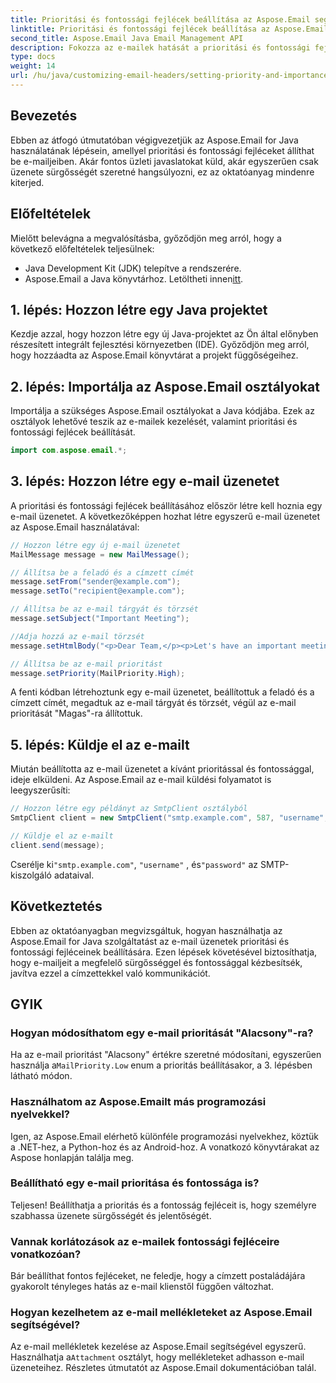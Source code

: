 ```yaml
---
title: Prioritási és fontossági fejlécek beállítása az Aspose.Email segítségével
linktitle: Prioritási és fontossági fejlécek beállítása az Aspose.Email segítségével
second_title: Aspose.Email Java Email Management API
description: Fokozza az e-mailek hatását a prioritási és fontossági fejlécek beállításával az Aspose.Email for Java segítségével. Ebből a lépésről lépésre szóló útmutatóból megtudhatja, hogyan.
type: docs
weight: 14
url: /hu/java/customizing-email-headers/setting-priority-and-importance-headers/
---
```


## Bevezetés

Ebben az átfogó útmutatóban végigvezetjük az Aspose.Email for Java használatának lépésein, amellyel prioritási és fontossági fejléceket állíthat be e-mailjeiben. Akár fontos üzleti javaslatokat küld, akár egyszerűen csak üzenete sürgősségét szeretné hangsúlyozni, ez az oktatóanyag mindenre kiterjed.

## Előfeltételek

Mielőtt belevágna a megvalósításba, győződjön meg arról, hogy a következő előfeltételek teljesülnek:

- Java Development Kit (JDK) telepítve a rendszerére.
-  Aspose.Email a Java könyvtárhoz. Letöltheti innen[itt](https://releases.aspose.com/email/java/).

## 1. lépés: Hozzon létre egy Java projektet

Kezdje azzal, hogy hozzon létre egy új Java-projektet az Ön által előnyben részesített integrált fejlesztési környezetben (IDE). Győződjön meg arról, hogy hozzáadta az Aspose.Email könyvtárat a projekt függőségeihez.

## 2. lépés: Importálja az Aspose.Email osztályokat

Importálja a szükséges Aspose.Email osztályokat a Java kódjába. Ezek az osztályok lehetővé teszik az e-mailek kezelését, valamint prioritási és fontossági fejlécek beállítását.

```java
import com.aspose.email.*;
```

## 3. lépés: Hozzon létre egy e-mail üzenetet

A prioritási és fontossági fejlécek beállításához először létre kell hoznia egy e-mail üzenetet. A következőképpen hozhat létre egyszerű e-mail üzenetet az Aspose.Email használatával:

```java
// Hozzon létre egy új e-mail üzenetet
MailMessage message = new MailMessage();

// Állítsa be a feladó és a címzett címét
message.setFrom("sender@example.com");
message.setTo("recipient@example.com");

// Állítsa be az e-mail tárgyát és törzsét
message.setSubject("Important Meeting");

//Adja hozzá az e-mail törzsét
message.setHtmlBody("<p>Dear Team,</p><p>Let's have an important meeting tomorrow at 10 AM.</p>");

// Állítsa be az e-mail prioritást
message.setPriority(MailPriority.High);
```

A fenti kódban létrehoztunk egy e-mail üzenetet, beállítottuk a feladó és a címzett címét, megadtuk az e-mail tárgyát és törzsét, végül az e-mail prioritását "Magas"-ra állítottuk.

## 5. lépés: Küldje el az e-mailt

Miután beállította az e-mail üzenetet a kívánt prioritással és fontossággal, ideje elküldeni. Az Aspose.Email az e-mail küldési folyamatot is leegyszerűsíti:

```java
// Hozzon létre egy példányt az SmtpClient osztályból
SmtpClient client = new SmtpClient("smtp.example.com", 587, "username", "password");

// Küldje el az e-mailt
client.send(message);
```

 Cserélje ki`"smtp.example.com"`, `"username"` , és`"password"` az SMTP-kiszolgáló adataival.

## Következtetés

Ebben az oktatóanyagban megvizsgáltuk, hogyan használhatja az Aspose.Email for Java szolgáltatást az e-mail üzenetek prioritási és fontossági fejléceinek beállítására. Ezen lépések követésével biztosíthatja, hogy e-mailjeit a megfelelő sürgősséggel és fontossággal kézbesítsék, javítva ezzel a címzettekkel való kommunikációt.

## GYIK

### Hogyan módosíthatom egy e-mail prioritását "Alacsony"-ra?

 Ha az e-mail prioritást "Alacsony" értékre szeretné módosítani, egyszerűen használja a`MailPriority.Low` enum a prioritás beállításakor, a 3. lépésben látható módon.

### Használhatom az Aspose.Emailt más programozási nyelvekkel?

Igen, az Aspose.Email elérhető különféle programozási nyelvekhez, köztük a .NET-hez, a Python-hoz és az Android-hoz. A vonatkozó könyvtárakat az Aspose honlapján találja meg.

### Beállítható egy e-mail prioritása és fontossága is?

Teljesen! Beállíthatja a prioritás és a fontosság fejléceit is, hogy személyre szabhassa üzenete sürgősségét és jelentőségét.

### Vannak korlátozások az e-mailek fontossági fejléceire vonatkozóan?

Bár beállíthat fontos fejléceket, ne feledje, hogy a címzett postaládájára gyakorolt tényleges hatás az e-mail klienstől függően változhat.

### Hogyan kezelhetem az e-mail mellékleteket az Aspose.Email segítségével?

 Az e-mail mellékletek kezelése az Aspose.Email segítségével egyszerű. Használhatja a`Attachment` osztályt, hogy mellékleteket adhasson e-mail üzeneteihez. Részletes útmutatót az Aspose.Email dokumentációban talál.
